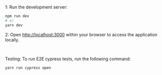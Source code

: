 1: Run the development server:

```bash
npm run dev
# or
yarn dev
```

2: Open [http://localhost:3000](http://localhost:3000) within your browser to access the application locally.

<br />

Testing: To run E2E cypress tests, run the following command:

```bash
yarn run cypress open
```
